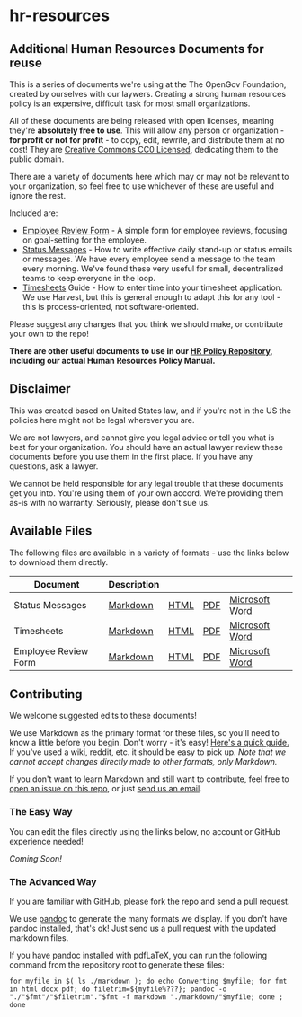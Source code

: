 # hr-resources
## Additional Human Resources Documents for reuse

This is a series of documents we're using at the The OpenGov Foundation, created by ourselves with our laywers. Creating a strong human resources policy is an expensive, difficult task for most small organizations.

All of these documents are being released with open licenses, meaning they're **absolutely free to use**.  This will allow any person or organization - **for profit or not for profit** - to copy, edit, rewrite, and distribute them at no cost!  They are [Creative Commons CC0 Licensed](https://creativecommons.org/publicdomain/zero/1.0/), dedicating them to the public domain.

There are a variety of documents here which may or may not be relevant to your organization, so feel free to use whichever of these are useful and ignore the rest.

Included are:

* [Employee Review Form](./markdown/employee-review.md) - A simple form for employee reviews, focusing on goal-setting for the employee.
* [Status Messages](./markdown/status-messages.md) - How to write effective daily stand-up or status emails or messages.  We have every employee send a message to the team every morning.  We've found these very useful for small, decentralized teams to keep everyone in the loop.
* [Timesheets](./markdown/timesheets.md) Guide - How to enter time into your timesheet application.  We use Harvest, but this is general enough to adapt this for any tool - this is process-oriented, not software-oriented.

Please suggest any changes that you think we should make, or contribute your own to the repo!

**There are other useful documents to use in our [HR Policy Repository](https://github.com/opengovfoundation/hr-manual), including our actual Human Resources Policy Manual.**

## Disclaimer
This was created based on United States law, and if you're not in the US the policies here might not be legal wherever you are.

We are not lawyers, and cannot give you legal advice or tell you what is best for your organization.  You should have an actual lawyer review these documents before you use them in the first place.  If you have any questions, ask a lawyer.

We cannot be held responsible for any legal trouble that these documents get you into.  You're using them of your own accord.  We're providing them as-is with no warranty.  Seriously, please don't sue us.

## Available Files

The following files are available in a variety of formats - use the links below to download them directly.

Document | Description | | | |
--- | --- | --- | --- | --- |
Status Messages | [Markdown](https://rawgit.com/opengovfoundation/hr-manual/master/markdown/status-messages.md) | [HTML](https://rawgit.com/opengovfoundation/hr-manual/master/html/status-messages.html) | [PDF](https://rawgit.com/opengovfoundation/hr-manual/master/pdf/status-messages.pdf) | [Microsoft Word](https://rawgit.com/opengovfoundation/hr-manual/master/docx/status-messages.docx)
Timesheets | [Markdown](https://rawgit.com/opengovfoundation/hr-manual/master/markdown/timesheets.md) | [HTML](https://rawgit.com/opengovfoundation/hr-manual/master/html/timesheets.html) | [PDF](https://rawgit.com/opengovfoundation/hr-manual/master/pdf/timesheets.pdf) | [Microsoft Word](https://rawgit.com/opengovfoundation/hr-manual/master/docx/timesheets.docx)
Employee Review Form | [Markdown](https://rawgit.com/opengovfoundation/hr-manual/master/markdown/employee-review.md) | [HTML](https://rawgit.com/opengovfoundation/hr-manual/master/html/employee-review.html) | [PDF](https://rawgit.com/opengovfoundation/hr-manual/master/pdf/employee-review.pdf) | [Microsoft Word](https://rawgit.com/opengovfoundation/hr-manual/master/docx/employee-review.docx)

## Contributing

We welcome suggested edits to these documents!

We use Markdown as the primary format for these files, so you'll need to know a little before you begin. Don't worry - it's easy!  [Here's a quick guide.](https://guides.github.com/features/mastering-markdown/) If you've used a wiki, reddit, etc. it should be easy to pick up.  *Note that we _cannot_ accept changes directly made to other formats, only Markdown.*

If you don't want to learn Markdown and still want to contribute, feel free to [open an issue on this repo](./issues), or just [send us an email](mailto:sayhello@opengovfoundation.org).

### The Easy Way ###
You can edit the files directly using the links below, no account or GitHub experience needed!

*Coming Soon!*

### The Advanced Way ###
If you are familiar with GitHub, please fork the repo and send a pull request.

We use [pandoc](http://pandoc.org/) to generate the many formats we display.  If you don't have pandoc installed, that's ok!  Just send us a pull request with the updated markdown files.

If you have pandoc installed with pdfLaTeX, you can run the following command from the repository root to generate these files:

    for myfile in $( ls ./markdown ); do echo Converting $myfile; for fmt in html docx pdf; do filetrim=${myfile%???}; pandoc -o "./"$fmt"/"$filetrim"."$fmt -f markdown "./markdown/"$myfile; done ; done


